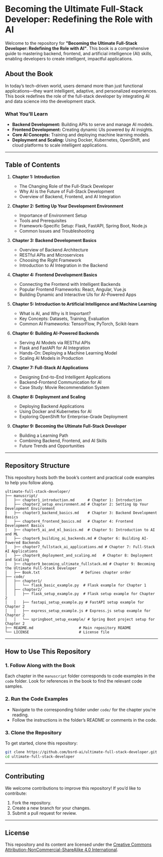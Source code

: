 
# Becoming the Ultimate Full-Stack Developer: Redefining the Role with AI

Welcome to the repository for **"Becoming the Ultimate Full-Stack Developer: Redefining the Role with AI"**. This book 
is a comprehensive guide to mastering backend, frontend, and artificial intelligence (AI) skills, enabling developers 
to create intelligent, impactful applications.

## About the Book

In today’s tech-driven world, users demand more than just functional applications—they want intelligent, adaptive, 
and personalized experiences. This book redefines the role of the full-stack developer by integrating AI and data 
science into the development stack.

### What You’ll Learn
- **Backend Development:** Building APIs to serve and manage AI models.
- **Frontend Development:** Creating dynamic UIs powered by AI insights.
- **Core AI Concepts:** Training and deploying machine learning models.
- **Deployment and Scaling:** Using Docker, Kubernetes, OpenShift, and cloud platforms to scale intelligent applications.

---

## Table of Contents

1. **Chapter 1: Introduction**
   - The Changing Role of the Full-Stack Developer
   - Why AI is the Future of Full-Stack Development
   - Overview of Backend, Frontend, and AI Integration

2. **Chapter 2: Setting Up Your Development Environment**
   - Importance of Environment Setup
   - Tools and Prerequisites
   - Framework-Specific Setup: Flask, FastAPI, Spring Boot, Node.js
   - Common Issues and Troubleshooting

3. **Chapter 3: Backend Development Basics**
   - Overview of Backend Architecture
   - RESTful APIs and Microservices
   - Choosing the Right Framework
   - Introduction to AI Integration in the Backend

4. **Chapter 4: Frontend Development Basics**
   - Connecting the Frontend with Intelligent Backends
   - Popular Frontend Frameworks: React, Angular, Vue.js
   - Building Dynamic and Interactive UIs for AI-Powered Apps

5. **Chapter 5: Introduction to Artificial Intelligence and Machine Learning**
   - What is AI, and Why is It Important?
   - Key Concepts: Datasets, Training, Evaluation
   - Common AI Frameworks: TensorFlow, PyTorch, Scikit-learn

6. **Chapter 6: Building AI-Powered Backends**
   - Serving AI Models via RESTful APIs
   - Flask and FastAPI for AI Integration
   - Hands-On: Deploying a Machine Learning Model
   - Scaling AI Models in Production

7. **Chapter 7: Full-Stack AI Applications**
   - Designing End-to-End Intelligent Applications
   - Backend-Frontend Communication for AI
   - Case Study: Movie Recommendation System

8. **Chapter 8: Deployment and Scaling**
   - Deploying Backend Applications
   - Using Docker and Kubernetes for AI
   - Exploring OpenShift for Enterprise-Grade Deployment

9. **Chapter 9: Becoming the Ultimate Full-Stack Developer**
   - Building a Learning Path
   - Combining Backend, Frontend, and AI Skills
   - Future Trends and Opportunities

---

## Repository Structure

This repository hosts both the book’s content and practical code examples to help you follow along.

```
ultimate-full-stack-developer/
├── manuscript/
│   ├── chapter1_introduction.md      # Chapter 1: Introduction
│   ├── chapter2_setup_environment.md # Chapter 2: Setting Up Your Development Environment
│   ├── chapter3_backend_basics.md    # Chapter 3: Backend Development Basics
│   ├── chapter4_frontend_basics.md   # Chapter 4: Frontend Development Basics
│   ├── chapter5_ai_and_ml_basics.md  # Chapter 5: Introduction to AI and ML
│   ├── chapter6_building_ai_backends.md # Chapter 6: Building AI-Powered Backends
│   ├── chapter7_fullstack_ai_applications.md # Chapter 7: Full-Stack AI Applications
│   ├── chapter8_deployment_and_scaling.md   # Chapter 8: Deployment and Scaling
│   ├── chapter9_becoming_ultimate_fullstack.md # Chapter 9: Becoming the Ultimate Full-Stack Developer
│   ├── Book.txt                   # Defines chapter order
├── code/
│   ├── chapter1/
│   │   └── flask_basic_example.py  # Flask example for Chapter 1
│   ├── chapter2/
│   │   ├── flask_setup_example.py  # Flask setup example for Chapter 2
│   │   ├── fastapi_setup_example.py # FastAPI setup example for Chapter 2
│   │   ├── express_setup_example.js # Express.js setup example for Chapter 2
│   │   └── springboot_setup_example/ # Spring Boot project setup for Chapter 2
├── README.md                     # Main repository README
└── LICENSE                       # License file
```

---

## How to Use This Repository

### 1. Follow Along with the Book
Each chapter in the `manuscript` folder corresponds to code examples in the `code` folder. Look for references in the book to find the relevant code samples.

### 2. Run the Code Examples
- Navigate to the corresponding folder under `code/` for the chapter you're reading.
- Follow the instructions in the folder’s README or comments in the code.

### 3. Clone the Repository
To get started, clone this repository:
```bash
git clone https://github.com/bsrd-ai/ultimate-full-stack-developer.git
cd ultimate-full-stack-developer
```

---

## Contributing

We welcome contributions to improve this repository! If you’d like to contribute:
1. Fork the repository.
2. Create a new branch for your changes.
3. Submit a pull request for review.

---

## License

This repository and its content are licensed under the [Creative Commons Attribution-NonCommercial-ShareAlike 4.0 International](https://creativecommons.org/licenses/by-nc-sa/4.0/).

